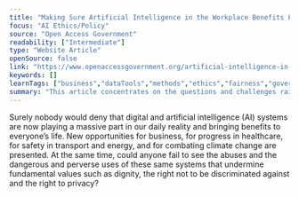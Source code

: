 ```yaml
---
title: "Making Sure Artificial Intelligence in the Workplace Benefits People"
focus: "AI Ethics/Policy"
source: "Open Access Government"
readability: ["Intermediate"]
type: "Website Article"
openSource: false
link: "https://www.openaccessgovernment.org/artificial-intelligence-in-the-workplace/84208/"
keywords: []
learnTags: ["business","dataTools","methods","ethics","fairness","government"]
summary: "This article concentrates on the questions and challenges raised by AI systems when introduced into the workplace and provides some recommendations for successful integration. "
---
```

Surely nobody would deny that digital and artificial intelligence (AI) systems are now playing a massive part in our daily reality and bringing benefits to everyone’s life. New opportunities for business, for progress in healthcare, for safety in transport and energy, and for combating climate change are presented. At the same time, could anyone fail to see the abuses and the dangerous and perverse uses of these same systems that undermine fundamental values such as dignity, the right not to be discriminated against and the right to privacy?
